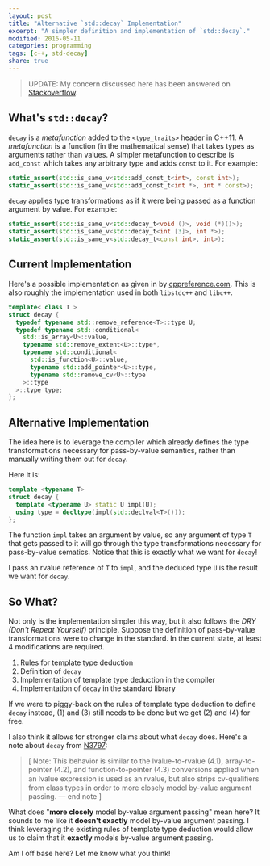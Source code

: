```yaml
---
layout: post
title: "Alternative `std::decay` Implementation"
excerpt: "A simpler definition and implementation of `std::decay`."
modified: 2016-05-11
categories: programming
tags: [c++, std-decay]
share: true
---
```


> UPDATE: My concern discussed here has been answered on [Stackoverflow].

## What's `std::decay`?

`decay` is a _metafunction_ added to the `<type_traits>` header in C++11. A _metafunction_ is a function (in the mathematical sense) that takes types as arguments rather than values. A simpler metafunction to describe is `add_const` which takes any arbitrary type and adds `const` to it. For example:

```c++
static_assert(std::is_same_v<std::add_const_t<int>, const int>);
static_assert(std::is_same_v<std::add_const_t<int *>, int * const>);
```

`decay` applies type transformations as if it were being passed as a function argument by value. For example:

```c++
static_assert(std::is_same_v<std::decay_t<void ()>, void (*)()>);
static_assert(std::is_same_v<std::decay_t<int [3]>, int *>);
static_assert(std::is_same_v<std::decay_t<const int>, int>);
```

## Current Implementation

Here's a possible implementation as given in by
[cppreference.com](http://en.cppreference.com/w/cpp/types/decay).
This is also roughly the implementation used in both `libstdc++` and `libc++`.

```c++
template< class T >
struct decay {
  typedef typename std::remove_reference<T>::type U;
  typedef typename std::conditional<
    std::is_array<U>::value,
    typename std::remove_extent<U>::type*,
    typename std::conditional<
      std::is_function<U>::value,
      typename std::add_pointer<U>::type,
      typename std::remove_cv<U>::type
    >::type
  >::type type;
};
```

## Alternative Implementation

The idea here is to leverage the compiler which already defines the type
transformations necessary for pass-by-value semantics, rather than manually
writing them out for `decay`.

Here it is:

```c++
template <typename T>
struct decay {
  template <typename U> static U impl(U);
  using type = decltype(impl(std::declval<T>()));
};
```

The function `impl` takes an argument by value, so any argument of type `T` that
gets passed to it will go through the type transformations necessary for
pass-by-value sematics. Notice that this is exactly what we want for `decay`!

I pass an rvalue reference of `T` to `impl`, and the deduced type `U` is the
result we want for `decay`.

## So What?

Not only is the implementation simpler this way, but it also follows the
_DRY (Don't Repeat Yourself)_ principle. Suppose the definition of pass-by-value
transformations were to change in the standard. In the current state, at least 4
modifications are required.

1. Rules for template type deduction
2. Definition of `decay`
3. Implementation of template type deduction in the compiler
4. Implementation of `decay` in the standard library

If we were to piggy-back on the rules of template type deduction to define
`decay` instead, (1) and (3) still needs to be done but we get (2) and (4)
for free.

I also think it allows for stronger claims about what `decay` does. Here's a
note about `decay` from [N3797](https://isocpp.org/files/papers/N3797.pdf):

> [ Note: This behavior is similar to the lvalue-to-rvalue (4.1),
> array-to-pointer (4.2), and function-to-pointer (4.3) conversions applied when
> an lvalue expression is used as an rvalue, but also strips cv-qualiﬁers from
> class types in order to more closely model by-value argument passing.
> — end note ]

What does "__more closely__ model by-value argument passing" mean here? It
sounds to me like it __doesn't exactly__ model by-value argument passing. I
think leveraging the existing rules of template type deduction would allow us to
claim that it __exactly__ models by-value argument passing.

Am I off base here? Let me know what you think!

[Stackoverflow]: http://stackoverflow.com/questions/30419426/what-are-the-differences-between-stddecay-and-pass-by-value
